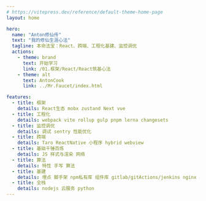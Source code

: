 ```yaml
---
# https://vitepress.dev/reference/default-theme-home-page
layout: home

hero:
  name: "Anton修仙传"
  text: "我的修仙生涯心法"
  tagline: 本命法宝：React、跨端、工程化基建、监控调优
  actions:
    - theme: brand
      text: 开始学习
      link: /01.框架/React/React筑基心法
    - theme: alt
      text: AntonCook
      link: ../Mr.Faucet/index.html

features:
  - title: 框架
    details: React生态 mobx zustand Next vue
  - title: 工程化
    details: webpack vite rollup gulp pnpm lerna changesets
  - title: 监控调优
    details: 调试 sentry 性能优化
  - title: 跨端
    details: Taro ReactNative 小程序 hybrid webview
  - title: 基础千锤百炼
    details: JS 样式与渲染 网络
  - title: 算法
    details: 特性 手写 算法
  - title: 基建
    details: 埋点 脚手架 npm私有库 组件库 gitlab/gitActions/jenkins nginx docker
  - title: 全栈
    details: nodejs 云服务 python
---
```

